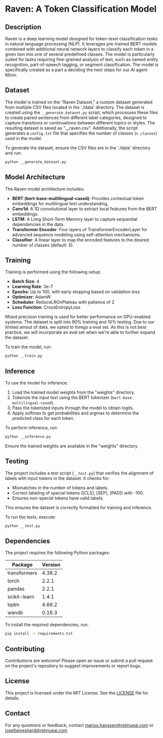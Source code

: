 # Raven: A Token Classification Model

## Description

Raven is a deep learning model designed for token-level classification tasks in natural language processing (NLP). It leverages pre-trained BERT models combined with additional neural network layers to classify each token in a given text into one of several predefined classes. The model is particularly suited for tasks requiring fine-grained analysis of text, such as named entity recognition, part-of-speech tagging, or segment classification. The model is specifically created as a part a deciding the next steps for our AI agent Mimir.

## Dataset

The model is trained on the "Raven Dataset," a custom dataset generated from multiple CSV files located in the './data' directory. The dataset is created using the `__generate_dataset.py` script, which processes these files to create paired sentences from different label categories, designed to capture transitions or continuations between different topics or styles. The resulting dataset is saved as "__raven.csv". Additionally, the script generates a `config.txt` file that specifies the number of classes (`n_classes`) used in the model.

To generate the dataset, ensure the CSV files are in the './data' directory and run:

```bash
python __generate_dataset.py
```

## Model Architecture

The Raven model architecture includes:

- **BERT (bert-base-multilingual-cased)**: Provides contextual token embeddings for multilingual text understanding.
- **Conv1d**: A 1D convolutional layer to extract local features from the BERT embeddings.
- **LSTM**: A Long Short-Term Memory layer to capture sequential dependencies in the data.
- **Transformer Encoder**: Four layers of TransformerEncoderLayer for advanced sequence modeling using self-attention mechanisms.
- **Classifier**: A linear layer to map the encoded features to the desired number of classes (default: 5).

## Training

Training is performed using the following setup:

- **Batch Size**: 4
- **Learning Rate**: 3e-7
- **Epochs**: Up to 100, with early stopping based on validation loss
- **Optimizer**: AdamW
- **Scheduler**: ReduceLROnPlateau with patience of 2
- **Loss Function**: CrossEntropyLoss

Mixed precision training is used for better performance on GPU-enabled systems. The dataset is split into 90% training and 10% testing.
Due to our limited amout of data, we opted to forego  a eval set. As this is not best practice, we will incorporate an eval set when we're able to further expand the dataset.

To train the model, run:

```bash
python __train.py
```

## Inference

To use the model for inference:

1. Load the trained model weights from the "weights" directory.
2. Tokenize the input text using the BERT tokenizer (`bert-base-multilingual-cased`).
3. Pass the tokenized inputs through the model to obtain logits.
4. Apply softmax to get probabilities and argmax to determine the predicted class for each token.

To perform inference, run:

```bash
python __inference.py
```

Ensure the trained weights are available in the "weights" directory.

## Testing

The project includes a test script (`__test.py`) that verifies the alignment of labels with input tokens in the dataset. It checks for:

- Mismatches in the number of tokens and labels.
- Correct labeling of special tokens ([CLS], [SEP], [PAD]) with -100.
- Ensures non-special tokens have valid labels.

This ensures the dataset is correctly formatted for training and inference.

To run the tests, execute:

```bash
python __test.py
```

## Dependencies

The project requires the following Python packages:

| Package         | Version  |
|-----------------|----------|
| transformers    | 4.38.2   |
| torch           | 2.2.1    |
| pandas          | 2.2.1    |
| scikit-learn    | 1.4.1    |
| tqdm            | 4.66.2   |
| wandb           | 0.16.3   |

To install the required dependencies, run:

```bash
pip install -r requirements.txt
```

## Contributing

Contributions are welcome! Please open an issue or submit a pull request on the project's repository to suggest improvements or report bugs.

## License

This project is licensed under the MIT License. See the [LICENSE](LICENSE.txt) file for details.

## Contact

For any questions or feedback, contact marius.hanssen@retinueai.com or josefjameshard@retinueai.com
